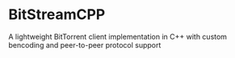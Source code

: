 # BitStreamCPP
A lightweight BitTorrent client implementation in C++ with custom bencoding and peer-to-peer protocol support
